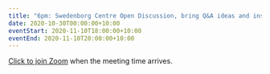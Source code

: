 ```yaml
---
title: "6pm: Swedenborg Centre Open Discussion, bring Q&A ideas and insights about inner life"
date: 2020-10-30T00:00:00+10:00
eventStart: 2020-11-10T18:00:00+10:00
eventEnd: 2020-11-10T20:00:00+10:00
---
```


[Click to join Zoom](https://us02web.zoom.us/j/124469612?pwd=NjlOZ3RpU2NWV1g1a2Zmb29ZL3ZsQT09) when the meeting time arrives.